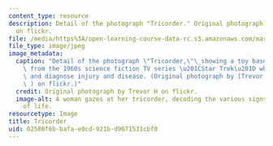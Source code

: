 ```yaml
---
content_type: resource
description: Detail of the photograph "Tricorder." Original photograph by Trevor H
  on flickr.
file: /media/https%3A/open-learning-course-data-rc.s3.amazonaws.com/mas-s63-engineering-health-towards-the-tricorder-fall-2013/02586f6bbafae0cd921bd9671531cbf0_mas-s63f13.jpg
file_type: image/jpeg
image_metadata:
  caption: "Detail of the photograph \"Tricorder,\"\_showing a toy based on a device\
    \ from the 1960s science fiction TV series \u201CStar Trek\u201D which could detect\
    \ and diagnose injury and disease. (Original photograph by [Trevor H](http://www.flickr.com/photos/hartsell/4807880990/in/photostream/\
    \ ) on flickr.)"
  credit: Original photograph by Trevor H on flickr.
  image-alt: A woman gazes at her tricorder, decoding the various signs and signals
    of life.
resourcetype: Image
title: Tricorder
uid: 02586f6b-bafa-e0cd-921b-d9671531cbf0
---
```

